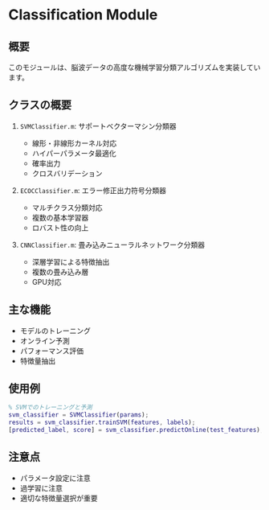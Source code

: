 # Classification Module

## 概要
このモジュールは、脳波データの高度な機械学習分類アルゴリズムを実装しています。

## クラスの概要
1. `SVMClassifier.m`: サポートベクターマシン分類器
   - 線形・非線形カーネル対応
   - ハイパーパラメータ最適化
   - 確率出力
   - クロスバリデーション

2. `ECOCClassifier.m`: エラー修正出力符号分類器
   - マルチクラス分類対応
   - 複数の基本学習器
   - ロバスト性の向上

3. `CNNClassifier.m`: 畳み込みニューラルネットワーク分類器
   - 深層学習による特徴抽出
   - 複数の畳み込み層
   - GPU対応

## 主な機能
- モデルのトレーニング
- オンライン予測
- パフォーマンス評価
- 特徴量抽出

## 使用例
```matlab
% SVMでのトレーニングと予測
svm_classifier = SVMClassifier(params);
results = svm_classifier.trainSVM(features, labels);
[predicted_label, score] = svm_classifier.predictOnline(test_features);
```

## 注意点
- パラメータ設定に注意
- 過学習に注意
- 適切な特徴量選択が重要
